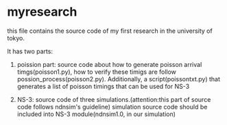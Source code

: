 # myresearch

this file contains the source code of my first research in the university of tokyo.

It has two parts: 

1. poission part: source code about how to generate poisson arrival timgs(poisson1.py), how to verify these timigs are 
follow possion_process(poisson2.py). Additionally, a script(poissontxt.py) that generates  a list of poisson timings that can be used for
NS-3

2. NS-3: source code of three simulations.(attention:this part of source code follows ndnsim's guideline)
simulation source code should be included into NS-3 module(ndnsim1.0, in our simulation)  
